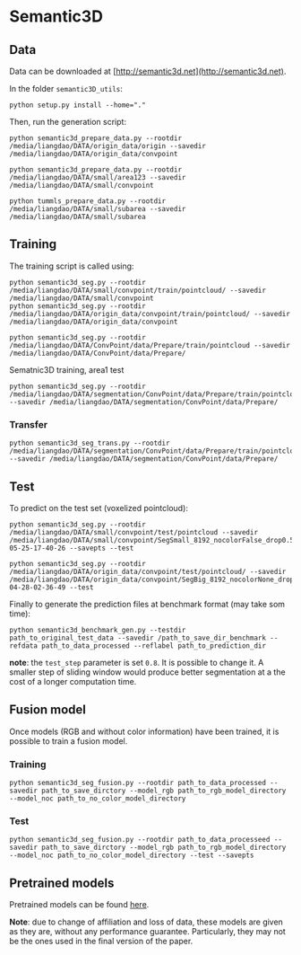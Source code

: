 # Semantic3D

## Data

Data can be downloaded at [http://semantic3d.net](http://semantic3d.net).

In the folder ```semantic3D_utils```:
```
python setup.py install --home="."
```
Then, run the generation script:
```
python semantic3d_prepare_data.py --rootdir /media/liangdao/DATA/origin_data/origin --savedir /media/liangdao/DATA/origin_data/convpoint

python semantic3d_prepare_data.py --rootdir /media/liangdao/DATA/small/area123 --savedir /media/liangdao/DATA/small/convpoint

python tummls_prepare_data.py --rootdir /media/liangdao/DATA/small/subarea --savedir /media/liangdao/DATA/small/subarea

```
## Training

The training script is called using:
```
python semantic3d_seg.py --rootdir /media/liangdao/DATA/small/convpoint/train/pointcloud/ --savedir /media/liangdao/DATA/small/convpoint
python semantic3d_seg.py --rootdir /media/liangdao/DATA/origin_data/convpoint/train/pointcloud/ --savedir /media/liangdao/DATA/origin_data/convpoint

python semantic3d_seg.py --rootdir /media/liangdao/DATA/ConvPoint/data/Prepare/train/pointcloud --savedir /media/liangdao/DATA/ConvPoint/data/Prepare/

```
Sematnic3D training, area1 test
```
python semantic3d_seg.py --rootdir /media/liangdao/DATA/segmentation/ConvPoint/data/Prepare/train/pointcloud --savedir /media/liangdao/DATA/segmentation/ConvPoint/data/Prepare/
```

### Transfer
```
python semantic3d_seg_trans.py --rootdir /media/liangdao/DATA/segmentation/ConvPoint/data/Prepare/train/pointcloud --savedir /media/liangdao/DATA/segmentation/ConvPoint/data/Prepare/
```

## Test

To predict on the test set (voxelized pointcloud):

```
python semantic3d_seg.py --rootdir /media/liangdao/DATA/small/convpoint/test/pointcloud --savedir /media/liangdao/DATA/small/convpoint/SegSmall_8192_nocolorFalse_drop0.5_2022-05-25-17-40-26 --savepts --test

python semantic3d_seg.py --rootdir /media/liangdao/DATA/origin_data/convpoint/test/pointcloud/ --savedir /media/liangdao/DATA/origin_data/convpoint/SegBig_8192_nocolorNone_drop0.5_2022-04-28-02-36-49 --test
```

Finally to generate the prediction files at benchmark format (may take som time): 

```
python semantic3d_benchmark_gen.py --testdir path_to_original_test_data --savedir /path_to_save_dir_benchmark --refdata path_to_data_processed --reflabel path_to_prediction_dir
```






**note**: the `test_step` parameter is set `0.8`. It is possible to change it. A smaller step of sliding window would produce better segmentation at a the cost of a longer computation time.

## Fusion model

Once models (RGB and without color information) have been trained, it is possible to train a fusion model.

### Training
```
python semantic3d_seg_fusion.py --rootdir path_to_data_processed --savedir path_to_save_dirctory --model_rgb path_to_rgb_model_directory --model_noc path_to_no_color_model_directory
```
### Test
```
python semantic3d_seg_fusion.py --rootdir path_to_data_processeed --savedir path_to_save_dirctory --model_rgb path_to_rgb_model_directory --model_noc path_to_no_color_model_directory --test --savepts
```

## Pretrained models

Pretrained models can be found [here](https://github.com/aboulch/ConvPoint/releases/download/0.1.0/models_SEMANTIC3D_v0.zip).

**Note**: due to change of affiliation and loss of data, these models are given as they are, without any performance guarantee. Particularly, they may not be the ones used in the final version of the paper.